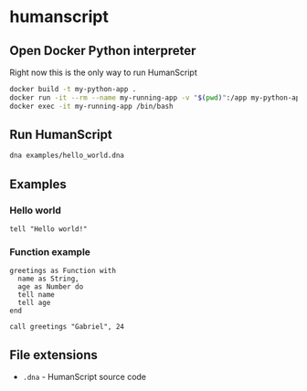 # humanscript

## Open Docker Python interpreter

Right now this is the only way to run HumanScript

```bash
docker build -t my-python-app .
docker run -it --rm --name my-running-app -v "$(pwd)":/app my-python-app
docker exec -it my-running-app /bin/bash
```

## Run HumanScript

```bash
dna examples/hello_world.dna
```

## Examples

### Hello world

```dna
tell "Hello world!"
```

### Function example

```dna
greetings as Function with
  name as String,
  age as Number do
  tell name
  tell age
end

call greetings "Gabriel", 24
```

## File extensions

- `.dna` - HumanScript source code
